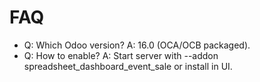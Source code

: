 # FAQ

- Q: Which Odoo version? A: 16.0 (OCA/OCB packaged).
- Q: How to enable? A: Start server with --addon spreadsheet_dashboard_event_sale or install in UI.
